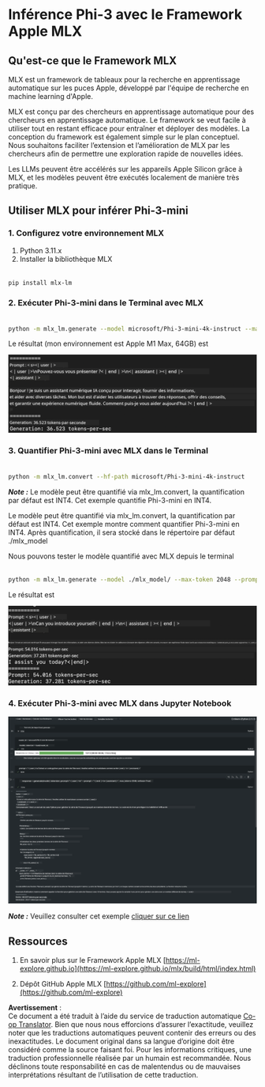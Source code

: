 <!--
CO_OP_TRANSLATOR_METADATA:
{
  "original_hash": "dcb656f3d206fc4968e236deec5d4384",
  "translation_date": "2025-07-17T10:03:06+00:00",
  "source_file": "md/03.FineTuning/03.Inference/MLX_Inference.md",
  "language_code": "fr"
}
-->
# **Inférence Phi-3 avec le Framework Apple MLX**

## **Qu'est-ce que le Framework MLX**

MLX est un framework de tableaux pour la recherche en apprentissage automatique sur les puces Apple, développé par l'équipe de recherche en machine learning d'Apple.

MLX est conçu par des chercheurs en apprentissage automatique pour des chercheurs en apprentissage automatique. Le framework se veut facile à utiliser tout en restant efficace pour entraîner et déployer des modèles. La conception du framework est également simple sur le plan conceptuel. Nous souhaitons faciliter l’extension et l’amélioration de MLX par les chercheurs afin de permettre une exploration rapide de nouvelles idées.

Les LLMs peuvent être accélérés sur les appareils Apple Silicon grâce à MLX, et les modèles peuvent être exécutés localement de manière très pratique.

## **Utiliser MLX pour inférer Phi-3-mini**

### **1. Configurez votre environnement MLX**

1. Python 3.11.x  
2. Installer la bibliothèque MLX


```bash

pip install mlx-lm

```

### **2. Exécuter Phi-3-mini dans le Terminal avec MLX**


```bash

python -m mlx_lm.generate --model microsoft/Phi-3-mini-4k-instruct --max-token 2048 --prompt  "<|user|>\nCan you introduce yourself<|end|>\n<|assistant|>"

```

Le résultat (mon environnement est Apple M1 Max, 64GB) est

![Terminal](../../../../../translated_images/01.5cf57df8f7407cf9281c0237f4e69c3728b8817253aad0835d14108b07c83c88.fr.png)

### **3. Quantifier Phi-3-mini avec MLX dans le Terminal**


```bash

python -m mlx_lm.convert --hf-path microsoft/Phi-3-mini-4k-instruct

```

***Note :*** Le modèle peut être quantifié via mlx_lm.convert, la quantification par défaut est INT4. Cet exemple quantifie Phi-3-mini en INT4.

Le modèle peut être quantifié via mlx_lm.convert, la quantification par défaut est INT4. Cet exemple montre comment quantifier Phi-3-mini en INT4. Après quantification, il sera stocké dans le répertoire par défaut ./mlx_model

Nous pouvons tester le modèle quantifié avec MLX depuis le terminal


```bash

python -m mlx_lm.generate --model ./mlx_model/ --max-token 2048 --prompt  "<|user|>\nCan you introduce yourself<|end|>\n<|assistant|>"

```

Le résultat est

![INT4](../../../../../translated_images/02.7b188681a8eadbc111aba8d8006e4b3671788947a99a46329261e169dd2ec29f.fr.png)


### **4. Exécuter Phi-3-mini avec MLX dans Jupyter Notebook**


![Notebook](../../../../../translated_images/03.b9705a3a5aaa89f9eb0ca04c1a4565dfe4a5e8cc68604227d2eab149fef1d3c7.fr.png)

***Note :*** Veuillez consulter cet exemple [cliquer sur ce lien](../../../../../code/03.Inference/MLX/MLX_DEMO.ipynb)


## **Ressources**

1. En savoir plus sur le Framework Apple MLX [https://ml-explore.github.io](https://ml-explore.github.io/mlx/build/html/index.html)

2. Dépôt GitHub Apple MLX [https://github.com/ml-explore](https://github.com/ml-explore)

**Avertissement** :  
Ce document a été traduit à l’aide du service de traduction automatique [Co-op Translator](https://github.com/Azure/co-op-translator). Bien que nous nous efforcions d’assurer l’exactitude, veuillez noter que les traductions automatiques peuvent contenir des erreurs ou des inexactitudes. Le document original dans sa langue d’origine doit être considéré comme la source faisant foi. Pour les informations critiques, une traduction professionnelle réalisée par un humain est recommandée. Nous déclinons toute responsabilité en cas de malentendus ou de mauvaises interprétations résultant de l’utilisation de cette traduction.